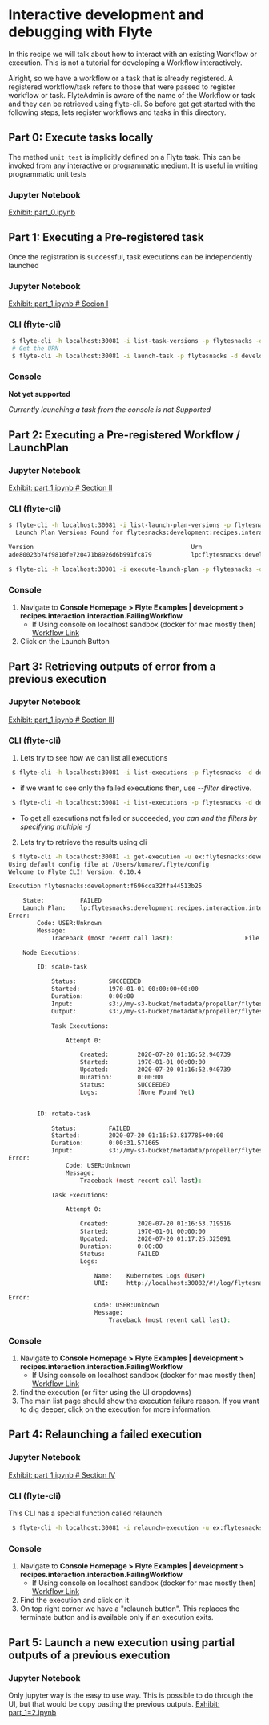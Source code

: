 # Interactive development and debugging with Flyte

In this recipe we will talk about how to interact with an existing Workflow or execution. This is not a tutorial for developing a Workflow interactively.

Alright, so we have a workflow or a task that is already registered. A registered workflow/task refers to those that were passed to register workflow or task. FlyteAdmin is aware of the name of the
Workflow or task and they can be retrieved using flyte-cli. So before get get started with the following steps, lets register workflows and tasks in this directory.

## Part 0: Execute tasks locally
The method `unit_test` is implicitly defined on a Flyte task. This can be invoked from any interactive or programmatic medium.
It is useful in writing programmatic unit tests

### Jupyter Notebook
[Exhibit: part_0.ipynb](part_0.ipynb)

## Part 1: Executing a Pre-registered task
Once the registration is successful, task executions can be independently launched

### Jupyter Notebook
[Exhibit: part_1.ipynb # Secion I](part_1.ipynb)

### CLI (flyte-cli)
```bash
 $ flyte-cli -h localhost:30081 -i list-task-versions -p flytesnacks -d development --name recipes.interaction.interaction.scale
 # Get the URN
 $ flyte-cli -h localhost:30081 -i launch-task -p flytesnacks -d development -u <urn> -- image=https://miro.medium.com/max/1400/1*qL8UYfaStcEo_YVPrA4cbA.png
```

### Console
**Not yet supported**

*Currently launching a task from the console is not Supported*


## Part 2:  Executing a Pre-registered Workflow / LaunchPlan

### Jupyter Notebook
[Exhibit: part_1.ipynb # Section II](part_1.ipynb)

### CLI (flyte-cli)
```bash
$ flyte-cli -h localhost:30081 -i list-launch-plan-versions -p flytesnacks -d development --name recipes.interaction.interaction.FailingWorkflow
  Launch Plan Versions Found for flytesnacks:development:recipes.interaction.interaction.FailingWorkflow

Version                                            Urn                                                                              Schedule                       Schedule State
ade80023b74f9810fe720471b8926d6b991fc879           lp:flytesnacks:development:recipes.interaction.interaction.FailingWorkflow:ade80023b74f9810fe720471b8926d6b991fc879 

$ flyte-cli -h localhost:30081 -i execute-launch-plan -p flytesnacks -d development -u lp:flytesnacks:development:recipes.interaction.interaction.FailingWorkflow:ade80023b74f9810fe720471b8926d6b991fc879 -r <username> -- image=https://miro.medium.com/max/1400/1*qL8UYfaStcEo_YVPrA4cbA.png 
```

### Console
1. Navigate to **Console Homepage > Flyte Examples | development > recipes.interaction.interaction.FailingWorkflow**
    - If Using console on localhost sandbox (docker for mac mostly then)
      [Workflow Link](http://localhost:30081/console/projects/flytesnacks/domains/development/workflows/recipes.interaction.interaction.FailingWorkflow)
2. Click on the Launch Button

## Part 3: Retrieving outputs of error from a previous execution

### Jupyter Notebook
[Exhibit: part_1.ipynb # Section III](part_1.ipynb)

### CLI (flyte-cli)
1. Lets try to see how we can list all executions

```bash
 $ flyte-cli -h localhost:30081 -i list-executions -p flytesnacks -d development
```
 - if we want to see only the failed executions then, use *--filter* directive.
```bash
 $ flyte-cli -h localhost:30081 -i list-executions -p flytesnacks -d development -f 'eq(phase,FAILED)'
```
 - To get all executions not failed or succeeded, *you can and the filters by specifying multiple -f*

2. Lets try to retrieve the results using cli
```bash
 $ flyte-cli -h localhost:30081 -i get-execution -u ex:flytesnacks:development:f696cca32ffa44513b25
Using default config file at /Users/kumare/.flyte/config
Welcome to Flyte CLI! Version: 0.10.4

Execution flytesnacks:development:f696cca32ffa44513b25

	State:          FAILED
	Launch Plan:    lp:flytesnacks:development:recipes.interaction.interaction.FailingWorkflow:ade80023b74f9810fe720471b8926d6b991fc879
Error:
		Code: USER:Unknown
		Message:
			Traceback (most recent call last):				      File "/opt/venv/lib/python3.6/site-packages/flytekit/common/exceptions/scopes.py", line 206, in user_entry_point		        return wrapped(*args, **kwargs)		      File "/root/recipes/interaction/tasks.py", line 34, in rotate		        raise Exception("User signaled failure")				Message:				    User signaled failure				User error.

	Node Executions:

		ID: scale-task

			Status:         SUCCEEDED
			Started:        1970-01-01 00:00:00+00:00
			Duration:       0:00:00
			Input:          s3://my-s3-bucket/metadata/propeller/flytesnacks-development-f696cca32ffa44513b25/scale-task/data/inputs.pb
			Output:         s3://my-s3-bucket/metadata/propeller/flytesnacks-development-f696cca32ffa44513b25/scale-task/data/0/outputs.pb

			Task Executions:

				Attempt 0:

					Created:        2020-07-20 01:16:52.940739
					Started:        1970-01-01 00:00:00
					Updated:        2020-07-20 01:16:52.940739
					Duration:       0:00:00
					Status:         SUCCEEDED
					Logs:           (None Found Yet)


		ID: rotate-task

			Status:         FAILED
			Started:        2020-07-20 01:16:53.817785+00:00
			Duration:       0:00:31.571665
			Input:          s3://my-s3-bucket/metadata/propeller/flytesnacks-development-f696cca32ffa44513b25/rotate-task/data/inputs.pb
Error:
				Code: USER:Unknown
				Message:
					Traceback (most recent call last):				      File "/opt/venv/lib/python3.6/site-packages/flytekit/common/exceptions/scopes.py", line 206, in user_entry_point		        return wrapped(*args, **kwargs)		      File "/root/recipes/interaction/tasks.py", line 34, in rotate		        raise Exception("User signaled failure")		Message:				    User signaled failure				User error.

			Task Executions:

				Attempt 0:

					Created:        2020-07-20 01:16:53.719516
					Started:        1970-01-01 00:00:00
					Updated:        2020-07-20 01:17:25.325091
					Duration:       0:00:00
					Status:         FAILED
					Logs:

						Name:    Kubernetes Logs (User)
						URI:     http://localhost:30082/#!/log/flytesnacks-development/f696cca32ffa44513b25-rotate-task-0/pod?namespace=flytesnacks-development

Error:
						Code: USER:Unknown
						Message:
							Traceback (most recent call last):				      File "/opt/venv/lib/python3.6/site-packages/flytekit/common/exceptions/scopes.py", line 206, in user_entry_point		        return wrapped(*args, **kwargs)		      File "/root/recipes/interaction/interaction.py", line 34, in rotate		        raise Exception("User signaled failure")				Message:				    User signaled failure				User error.

``` 

### Console
1. Navigate to **Console Homepage > Flyte Examples | development > recipes.interaction.interaction.FailingWorkflow**
    - If Using console on localhost sandbox (docker for mac mostly then)
      [Workflow Link](http://localhost:30081/console/projects/flytesnacks/domains/development/workflows/recipes.interaction.interaction.FailingWorkflow)
2. find the execution (or filter using the UI dropdowns)
3. The main list page should show the execution failure reason. If you want to dig deeper, click on the execution for more information.

## Part 4: Relaunching a failed execution

### Jupyter Notebook
[Exhibit: part_1.ipynb # Section IV](part_1.ipynb)

### CLI (flyte-cli)
This CLI has a special function called relaunch
```bash
 $ flyte-cli -h localhost:30081 -i relaunch-execution -u ex:flytesnacks:development:f696cca32ffa44513b25 -- angle=20
```

### Console
1. Navigate to **Console Homepage > Flyte Examples | development > recipes.interaction.interaction.FailingWorkflow**
    - If Using console on localhost sandbox (docker for mac mostly then)
      [Workflow Link](http://localhost:30081/console/projects/flytesnacks/domains/development/workflows/recipes.interaction.interaction.FailingWorkflow)
2. Find the execution and click on it
3. On top right corner we have a "relaunch button". This replaces the terminate button and is available only if an execution exits.

## Part 5: Launch a new execution using partial outputs of a previous execution
### Jupyter Notebook
Only jupyter way is the easy to use way. This is possible to do through the UI, but that would be copy pasting the previous outputs.
[Exhibit: part_1=2.ipynb](part_2.ipynb)
